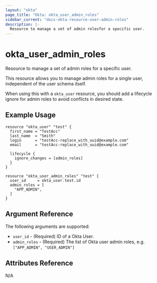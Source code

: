 ```yaml
---
layout: "okta"
page_title: "Okta: okta_user_admin_roles"
sidebar_current: "docs-okta-resource-user-admin-roles"
description: |-
  Resource to manage a set of admin rolesfor a specific user.
---
```


# okta_user_admin_roles

Resource to manage a set of admin roles for a specific user.

This resource allows you to manage admin roles for a single user, independent of the user schema itself.

When using this with a `okta_user` resource, you should add a lifecycle ignore for admin roles to avoid conflicts
in desired state.

## Example Usage

```hcl
resource "okta_user" "test" {
  first_name = "TestAcc"
  last_name  = "Smith"
  login      = "testAcc-replace_with_uuid@example.com"
  email      = "testAcc-replace_with_uuid@example.com"

  lifecycle {
    ignore_changes = [admin_roles]
  }
}

resource "okta_user_admin_roles" "test" {
  user_id     = okta_user.test.id
  admin_roles = [
    "APP_ADMIN",
  ]
}
```

## Argument Reference

The following arguments are supported:

- `user_id` - (Required) ID of a Okta User.
- `admin_roles` - (Required) The list of Okta user admin roles, e.g. `["APP_ADMIN", "USER_ADMIN"]`

## Attributes Reference

N/A

